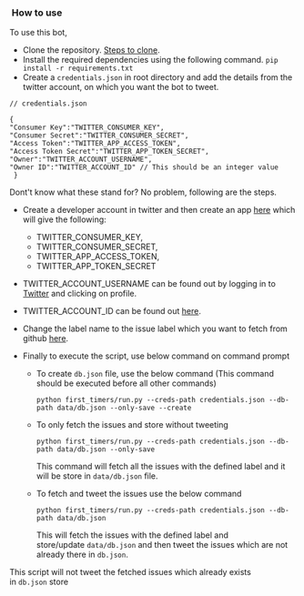 ###  How to use

To use this bot,

- Clone the repository. [Steps to clone](https://git-scm.com/book/en/v2/Git-Basics-Getting-a-Git-Repository).
- Install the required dependencies using the following command.
  `pip install -r requirements.txt`
- Create a `credentials.json` in root directory and add the details from the twitter account, on which you want the bot to tweet.

```
// credentials.json

{ 
"Consumer Key":"TWITTER_CONSUMER_KEY", 
"Consumer Secret":"TWITTER_CONSUMER_SECRET",
"Access Token":"TWITTER_APP_ACCESS_TOKEN", 
"Access Token Secret":"TWITTER_APP_TOKEN_SECRET", 
"Owner":"TWITTER_ACCOUNT_USERNAME", 
"Owner ID":"TWITTER_ACCOUNT_ID" // This should be an integer value 
 }
 ```

Dont't know what these stand for? No problem, following are the steps. 

- Create a developer account in twitter and then create an app [here](https://developer.twitter.com/en/apps) which will give the following:
  - TWITTER_CONSUMER_KEY, 
  - TWITTER_CONSUMER_SECRET, 
  - TWITTER_APP_ACCESS_TOKEN, 
  - TWITTER_APP_TOKEN_SECRET

- TWITTER_ACCOUNT_USERNAME can be found out by logging in to [Twitter](https://twitter.com) and clicking on profile.  
 
- TWITTER_ACCOUNT_ID can be found out [here](http://gettwitterid.com/).

- Change the label name to the issue label which you want to fetch from github [here](https://github.com/arshadkazmi42/first-issues/blob/master/first_timers/first_timers.py#L11). 
- Finally to execute the script, use below command on command prompt
    - To create `db.json` file, use the below command (This command should be executed before all other commands)
    
      ```
      python first_timers/run.py --creds-path credentials.json --db-path data/db.json --only-save --create
      ```

    - To only fetch the issues and store without tweeting

      ```
      python first_timers/run.py --creds-path credentials.json --db-path data/db.json --only-save
      ```
      
      This command will fetch all the issues with the defined label and it will be store in `data/db.json` file. 
    
    - To fetch and tweet the issues use the below command

        ``` 
        python first_timers/run.py --creds-path credentials.json --db-path data/db.json
        ```
        This will fetch the issues with the defined label and store/update `data/db.json` and then tweet the issues which are not already there in `db.json`.

This script will not tweet the fetched issues which already exists in `db.json` store
